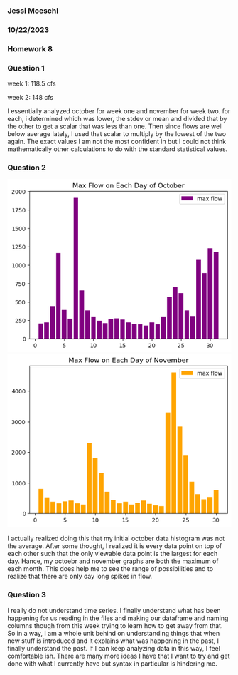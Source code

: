 ### Jessi Moeschl
### 10/22/2023
### Homework 8

### Question 1

week 1: 118.5 cfs

week 2: 148 cfs

I essentially analyzed october for week one and november for week two.  for each, i determined which was lower, the stdev or mean and divided that by the other to get a scalar that was less than one.  Then since flows are well below average lately, I used that scalar to multiply by the lowest of the two again.  The exact values I am not the most confident in but I could not think mathematically other calculations to do with the standard statistical values.


### Question 2

![Alt text](moeschl_HW8_g1.png)
![Alt text](moeschl_HW8_g2.png)

I actually realized doing this that my initial october data histogram was not the average.  After some thought, I realized it is every data point on top of each other such that the only viewable data point is the largest for each day. Hance, my octoebr and november graphs are both the maximum of each month.  This does help me to see the range of possibilities and to realize that there are only day long spikes in flow.


### Question 3

I really do not understand time series.  I finally understand what has been happening for us reading in the files and making our dataframe and naming columns though from this week trying to learn how to get away from that.  So in a way, I am a whole unit behind on understanding things that when new stuff is introduced and it explains what was happening in the past, I finally understand the past.  If I can keep analyzing data in this way, I feel comfortable ish.  There are many more ideas I have that I want to try and get done with what I currently have but syntax in particular is hindering me.